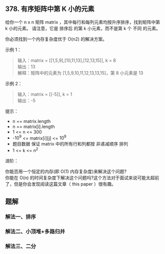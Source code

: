 ## 378. 有序矩阵中第 K 小的元素

给你一个 n x n 矩阵 matrix ，其中每行和每列元素均按升序排序，找到矩阵中第 k 小的元素。
请注意，它是 排序后 的第 k 小元素，而不是第 k 个 不同 的元素。

你必须找到一个内存复杂度优于 O(n2) 的解决方案。

 

示例 1：

>输入：matrix = [[1,5,9],[10,11,13],[12,13,15]], k = 8  
>输出：13  
>解释：矩阵中的元素为 [1,5,9,10,11,12,13,13,15]，第 8 小元素是 13  

示例 2：

>输入：matrix = [[-5]], k = 1  
>输出：-5  
 

提示：

- n == matrix.length
- n == matrix[i].length
- 1 <= n <= 300
- -$10^9$ <= matrix[i][j] <= $10^9$
- 题目数据 保证 matrix 中的所有行和列都按 非递减顺序 排列
- 1 <= k <= $n^2$
 

进阶：

你能否用一个恒定的内存(即 O(1) 内存复杂度)来解决这个问题?  
你能在 O(n) 的时间复杂度下解决这个问题吗?这个方法对于面试来说可能太超前了，但是你会发现阅读这篇文章（ this paper ）很有趣。  

## 题解

### 解法一、排序

### 解法二、小顶堆+多路归并

### 解法三、二分

